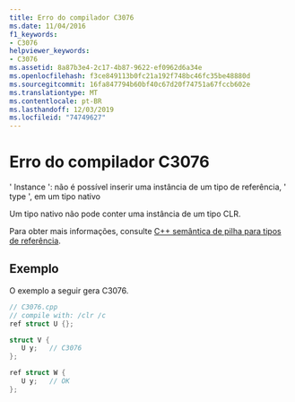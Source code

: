 ```yaml
---
title: Erro do compilador C3076
ms.date: 11/04/2016
f1_keywords:
- C3076
helpviewer_keywords:
- C3076
ms.assetid: 8a87b3e4-2c17-4b87-9622-ef0962d6a34e
ms.openlocfilehash: f3ce849113b0fc21a192f748bc46fc35be48880d
ms.sourcegitcommit: 16fa847794b60bf40c67d20f74751a67fccb602e
ms.translationtype: MT
ms.contentlocale: pt-BR
ms.lasthandoff: 12/03/2019
ms.locfileid: "74749627"
---
```

# <a name="compiler-error-c3076"></a>Erro do compilador C3076

' Instance ': não é possível inserir uma instância de um tipo de referência, ' type ', em um tipo nativo

Um tipo nativo não pode conter uma instância de um tipo CLR.

Para obter mais informações, consulte [ C++ semântica de pilha para tipos de referência](../../dotnet/cpp-stack-semantics-for-reference-types.md).

## <a name="example"></a>Exemplo

O exemplo a seguir gera C3076.

```cpp
// C3076.cpp
// compile with: /clr /c
ref struct U {};

struct V {
   U y;   // C3076
};

ref struct W {
   U y;   // OK
};
```
